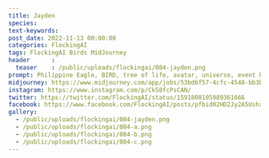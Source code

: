 ```yaml
---
title: Jayden
species: 
text-keywords: 
post_date: 2022-11-13 00:00:00
categories: FlockingAI
tags: FlockingAI Birds MidJourney 
header      :
  teaser    : /public/uploads/flockingai/084-jayden.png
prompt: Philippine Eagle, BIRD, tree of life, avatar, universe, event horizon, colorful, night, unreal engine, realistic, ultra detailed, complex detailed, insane details, hyperrealism, hyperdetail, emphasis photorealistic, 32k post-production, HDR, Nikon D800 Super Telephoto, hyper realistic, cinematic composition, cinematic lighting
midjourney: https://www.midjourney.com/app/jobs/53bd6f57-4cfc-4548-bb3b-e1dbfae07f4f
instagram: https://www.instagram.com/p/Ck58fcPsCAN/
twitter: https://twitter.com/FlockingAI/status/1591808105989361666
facebook: https://www.facebook.com/FlockingAI/posts/pfbid02HD2Jy2A5UshxhayHiQQQLVkxMbWf5zKfi3tSTRdgnxbeWMYN9y8obi5Hnmfmu8L1l
gallery: 
  - /public/uploads/flockingai/084-jayden.png
  - /public/uploads/flockingai/084-a.png
  - /public/uploads/flockingai/084-b.png
  - /public/uploads/flockingai/084-c.png
---
```


